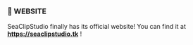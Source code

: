 ### 🌊 WEBSITE 

SeaClipStudio finally has its official website! You can find it at **https://seaclipstudio.tk** !
